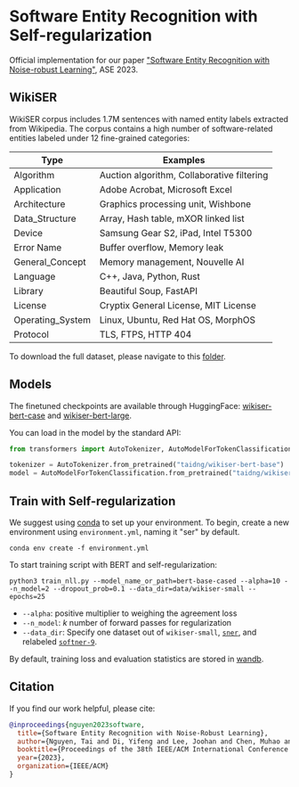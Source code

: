 # Software Entity Recognition with Self-regularization

Official implementation for our paper ["Software Entity Recognition with Noise-robust Learning"](https://arxiv.org/abs/2308.10564), ASE 2023.


## WikiSER
WikiSER corpus includes 1.7M sentences with named entity labels extracted from Wikipedia.
The corpus contains a high number of software-related entities labeled under 12 fine-grained categories:

| Type             | Examples                                              |
|------------------|-------------------------------------------------------|
| Algorithm        | Auction algorithm, Collaborative filtering            |
| Application      | Adobe Acrobat, Microsoft Excel                       |
| Architecture     | Graphics processing unit, Wishbone                   |
| Data_Structure   | Array, Hash table, mXOR linked list                  |
| Device           | Samsung Gear S2, iPad, Intel T5300                    |
| Error Name       | Buffer overflow, Memory leak                         |
| General_Concept  | Memory management, Nouvelle AI                       |
| Language         | C++, Java, Python, Rust                               |
| Library          | Beautiful Soup, FastAPI                               |
| License          | Cryptix General License, MIT License                  |
| Operating_System | Linux, Ubuntu, Red Hat OS, MorphOS                   |
| Protocol         | TLS, FTPS, HTTP 404                                   |


To download the full dataset, please navigate to this [folder](src/data/wikiser).

## Models
The finetuned checkpoints are available through HuggingFace: [wikiser-bert-case](https://huggingface.co/taidng/wikiser-bert-base) and [wikiser-bert-large](https://huggingface.co/taidng/wikiser-bert-large).

You can load in the model by the standard API:
```python
from transformers import AutoTokenizer, AutoModelForTokenClassification

tokenizer = AutoTokenizer.from_pretrained("taidng/wikiser-bert-base")
model = AutoModelForTokenClassification.from_pretrained("taidng/wikiser-bert-base")
```

## Train with Self-regularization
We suggest using [conda](https://docs.conda.io/en/main/miniconda.html#installing) to set up your environment. To begin, create a new environment using `environment.yml`, naming it "ser" by default.
```
conda env create -f environment.yml
```

To start training script with BERT and self-regularization:
```
python3 train_nll.py --model_name_or_path=bert-base-cased --alpha=10 --n_model=2 --dropout_prob=0.1 --data_dir=data/wikiser-small --epochs=25
```
* `--alpha`: positive multiplier to weighing the agreement loss
* `--n_model`: _k_ number of forward passes for regularization 
* `--data_dir`: Specify one dataset out of `wikiser-small`, [`sner`](https://ieeexplore.ieee.org/document/7476633), and relabeled [`softner-9`](https://arxiv.org/abs/2005.01634).

By default, training loss and evaluation statistics are stored in [wandb](https://wandb.ai/site).

## Citation
If you find our work helpful, please cite:
```bibtex
@inproceedings{nguyen2023software,
  title={Software Entity Recognition with Noise-Robust Learning},
  author={Nguyen, Tai and Di, Yifeng and Lee, Joohan and Chen, Muhao and Zhang, Tianyi},
  booktitle={Proceedings of the 38th IEEE/ACM International Conference on Automated Software Engineering (ASE'23)},
  year={2023},
  organization={IEEE/ACM}
}
```


